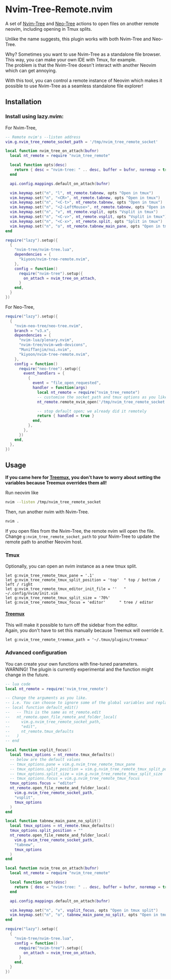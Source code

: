 # Nvim-Tree-Remote.nvim

A set of [Nvim-Tree](https://github.com/nvim-tree/nvim-tree.lua) and [Neo-Tree](https://github.com/nvim-neo-tree/neo-tree.nvim) actions to open files on another remote neovim, including opening in Tmux splits.

Unlike the name suggests, this plugin works with both Nvim-Tree and Neo-Tree.

Why? Sometimes you want to use Nvim-Tree as a standalone file browser. This way, you can make your own IDE with Tmux, for example.  
The problem is that the Nvim-Tree doesn't interact with another Neovim which can get annoying.

With this tool, you can control a remote instance of Neovim which makes it possible to use Nvim-Tree as a seamless standalone file explorer!

## Installation

### Install using lazy.nvim:

For Nvim-Tree,

```lua
-- Remote nvim's --listen address
vim.g.nvim_tree_remote_socket_path = '/tmp/nvim_tree_remote_socket'

local function nvim_tree_on_attach(bufnr)
  local nt_remote = require "nvim_tree_remote"

  local function opts(desc)
    return { desc = "nvim-tree: " .. desc, buffer = bufnr, noremap = true, silent = true, nowait = true }
  end

  api.config.mappings.default_on_attach(bufnr)

  vim.keymap.set("n", "l", nt_remote.tabnew, opts "Open in tmux")
  vim.keymap.set("n", "<CR>", nt_remote.tabnew, opts "Open in tmux")
  vim.keymap.set("n", "<C-t>", nt_remote.tabnew, opts "Open in tmux")
  vim.keymap.set("n", "<2-LeftMouse>", nt_remote.tabnew, opts "Open in tmux")
  vim.keymap.set("n", "v", nt_remote.vsplit, opts "Vsplit in tmux")
  vim.keymap.set("n", "<C-v>", nt_remote.vsplit, opts "Vsplit in tmux")
  vim.keymap.set("n", "<C-x>", nt_remote.split, opts "Split in tmux")
  vim.keymap.set("n", "o", nt_remote.tabnew_main_pane, opts "Open in tmux without split")
end

require("lazy").setup({
  {
    "nvim-tree/nvim-tree.lua",
    dependencies = {
      "kiyoon/nvim-tree-remote.nvim",
    },
    config = function()
      require("nvim-tree").setup({
        on_attach = nvim_tree_on_attach,
      }
    end,
  }
})
```

For Neo-Tree,

```lua
require("lazy").setup({
  {
    "nvim-neo-tree/neo-tree.nvim",
    branch = "v3.x",
    dependencies = {
      "nvim-lua/plenary.nvim",
      "nvim-tree/nvim-web-devicons",
      "MunifTanjim/nui.nvim",
      "kiyoon/nvim-tree-remote.nvim",
    },
    config = function()
      require("neo-tree").setup({
        event_handlers = {
          {
            event = "file_open_requested",
            handler = function(args)
              local nt_remote = require("nvim_tree_remote")
              -- customise the socket_path and tmux options as you like.
              nt_remote.remote_nvim_open('/tmp/nvim_tree_remote_socket', args.open_cmd, args.path, nt_remote.tmux_defaults())

              -- stop default open; we already did it remotely
              return { handled = true }
            end,
          },
        },
      })
    end,
  },
})
```

## Usage

**If you came here for [Treemux](https://github.com/kiyoon/treemux), you don't have to worry about setting the variables because Treemux overrides them all!**

Run neovim like  
```bash
nvim --listen /tmp/nvim_tree_remote_socket
```

Then, run another nvim with Nvim-Tree.  
```bash
nvim .
```

If you open files from the Nvim-Tree, the remote nvim will open the file.  
Change `g:nvim_tree_remote_socket_path` to your Nvim-Tree to update the remote path to another Neovim host.

### Tmux

Optionally, you can open an nvim instance as a new tmux split.

```vim
let g:nvim_tree_remote_tmux_pane = '.1'
let g:nvim_tree_remote_tmux_split_position = 'top'  " top / bottom / left / right
let g:nvim_tree_remote_tmux_editor_init_file = ''	" ~/.config/nvim/init.vim
let g:nvim_tree_remote_tmux_split_size = '70%'
let g:nvim_tree_remote_tmux_focus = 'editor'      " tree / editor
```


#### [Treemux](https://github.com/kiyoon/treemux)

This will make it possible to turn off the sidebar from the editor.  
Again, you don't have to set this manually because Treemux will override it.

```vim
let g:nvim_tree_remote_treemux_path = '~/.tmux/plugins/treemux'
```

### Advanced configuration

You can create your own functions with fine-tuned parameters.  
WARNING! The plugin is currently experimental and the function might change in the future.

```lua
-- lua code
local nt_remote = require('nvim_tree_remote')

-- Change the arguments as you like.
-- i.e. You can choose to ignore some of the global variables and replace to what you want.
-- local function default_edit()
--   -- This is the same as nt_remote.edit
--   nt_remote.open_file_remote_and_folder_local(
--     vim.g.nvim_tree_remote_socket_path,
--     "edit",
--     nt_remote.tmux_defaults
--   )
-- end

local function vsplit_focus()
  local tmux_options = nt_remote.tmux_defaults()
  -- below are the default values
  -- tmux_options.pane = vim.g.nvim_tree_remote_tmux_pane
  -- tmux_options.split_position = vim.g.nvim_tree_remote_tmux_split_position
  -- tmux_options.split_size = vim.g.nvim_tree_remote_tmux_split_size
  -- tmux_options.focus = vim.g.nvim_tree_remote_tmux_focus
  tmux_options.focus = "editor"
  nt_remote.open_file_remote_and_folder_local(
    vim.g.nvim_tree_remote_socket_path,
    "vsplit",
    tmux_options
  )
end

local function tabnew_main_pane_no_split()
  local tmux_options = nt_remote.tmux_defaults()
  tmux_options.split_position = ""
  nt_remote.open_file_remote_and_folder_local(
    vim.g.nvim_tree_remote_socket_path,
    "tabnew",
    tmux_options
  )
end

local function nvim_tree_on_attach(bufnr)
  local nt_remote = require "nvim_tree_remote"

  local function opts(desc)
    return { desc = "nvim-tree: " .. desc, buffer = bufnr, noremap = true, silent = true, nowait = true }
  end

  api.config.mappings.default_on_attach(bufnr)

  vim.keymap.set("n", "v", vsplit_focus, opts "Open in tmux split")
  vim.keymap.set("n", "o", tabnew_main_pane_no_split, opts "Open in tmux without split")
end

require("lazy").setup({
  {
    "nvim-tree/nvim-tree.lua",
    config = function()
      require("nvim-tree").setup({
        on_attach = nvim_tree_on_attach,
      }
    end,
  }
})
```
